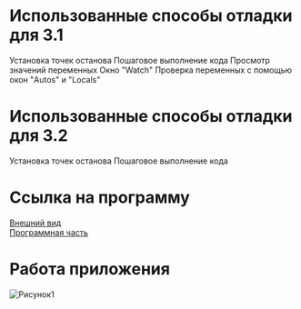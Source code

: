 # Использованные способы отладки для 3.1
Установка точек останова
Пошаговое выполнение кода
Просмотр значений переменных
Окно "Watch"
Проверка переменных с помощью окон "Autos" и "Locals"

# Использованные способы отладки для 3.2
Установка точек останова
Пошаговое выполнение кода

# Ссылка на программу
[Внешний вид](https://github.com/Miriannachka/Pr-3_Lyulina_522/blob/master/WpfApp1/MainWindow.xaml)
<br>[Программная часть](https://github.com/Miriannachka/Pr-3_Lyulina_522/blob/master/WpfApp1/MainWindow.xaml.cs)

# Работа приложения
![Рисунок1](https://github.com/user-attachments/assets/e8a86ba6-a107-420e-8880-3783c2e71355)
